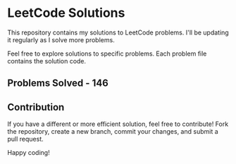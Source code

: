 # LeetCode Solutions

This repository contains my solutions to LeetCode problems. I'll be updating it regularly as I solve more problems.

Feel free to explore solutions to specific problems. Each problem file contains the solution code.

## Problems Solved - 146

## Contribution

If you have a different or more efficient solution, feel free to contribute! Fork the repository, create a new branch, commit your changes, and submit a pull request.

Happy coding!